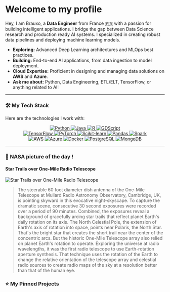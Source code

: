 # Welcome to my profile 

Hey, I am Brauxo, a **Data Engineer** from France 🇫🇷 with a passion for building intelligent applications. I bridge the gap between Data Science research and production ready AI systems. I specialized in creating robust data pipelines and deploying machine learning models.

- **Exploring:** Advanced Deep Learning architectures and MLOps best practices.
- **Building:** End-to-end AI applications, from data ingestion to model deployment.
- **Cloud Expertise:** Proficient in designing and managing data solutions on **AWS** and **Azure**.
- **Ask me about:** Python, Data Engineering, ETL/ELT, TensorFlow, or anything related to AI!

---

### 🛠️ My Tech Stack

Here are the technologies I work with:

<p align="center">
  <!-- Languages -->
  <a href="https://www.python.org" target="_blank"> <img src="https://img.shields.io/badge/Python-3776AB?style=for-the-badge&logo=python&logoColor=white" alt="Python"/> </a>
  <a href="https://www.java.com" target="_blank"> <img src="https://img.shields.io/badge/Java-ED8B00?style=for-the-badge&logo=openjdk&logoColor=white" alt="Java"/> </a>
  <a href="https://www.r-project.org/" target="_blank"> <img src="https://img.shields.io/badge/R-276DC3?style=for-the-badge&logo=r&logoColor=white" alt="R"/> </a>
  <a href="https://godotengine.org/" target="_blank"> <img src="https://img.shields.io/badge/GDScript-478CB0?style=for-the-badge&logo=godot-engine&logoColor=white" alt="GDScript"/> </a>
  <br/>
  <!-- DATA/ML -->
  <a href="https://www.tensorflow.org" target="_blank"> <img src="https://img.shields.io/badge/TensorFlow-FF6F00?style=for-the-badge&logo=tensorflow&logoColor=white" alt="TensorFlow"/> </a>
  <a href="https://pytorch.org/" target="_blank"> <img src="https://img.shields.io/badge/PyTorch-EE4C2C?style=for-the-badge&logo=pytorch&logoColor=white" alt="PyTorch"/> </a>
  <a href="https://scikit-learn.org/" target="_blank"> <img src="https://img.shields.io/badge/scikit--learn-%23F7931E?style=for-the-badge&logo=scikit-learn&logoColor=white" alt="Scikit-learn"/> </a>
  <a href="https://pandas.pydata.org/" target="_blank"> <img src="https://img.shields.io/badge/Pandas-150458?style=for-the-badge&logo=pandas&logoColor=white" alt="Pandas"/> </a>
  <a href="https://spark.apache.org/" target="_blank"> <img src="https://img.shields.io/badge/Apache%20Spark-E25A1C?style=for-the-badge&logo=apache-spark&logoColor=white" alt="Spark"/> </a>
  <br/>
  <!-- Devops -->
  <a href="https://aws.amazon.com" target="_blank"> <img src="https://img.shields.io/badge/AWS-232F3E?style=for-the-badge&logo=amazon-aws&logoColor=white" alt="AWS"/> </a>
  <a href="https://azure.microsoft.com" target="_blank"> <img src="https://img.shields.io/badge/Azure-0078D4?style=for-the-badge&logo=microsoft-azure&logoColor=white" alt="Azure"/> </a>
  <a href="https://www.docker.com/" target="_blank"> <img src="https://img.shields.io/badge/Docker-2496ED?style=for-the-badge&logo=docker&logoColor=white" alt="Docker"/> </a>
  <a href="https://www.postgresql.org" target="_blank"> <img src="https://img.shields.io/badge/PostgreSQL-336791?style=for-the-badge&logo=postgresql&logoColor=white" alt="PostgreSQL"/> </a>
  <a href="https://www.mongodb.com/" target="_blank"> <img src="https://img.shields.io/badge/MongoDB-47A248?style=for-the-badge&logo=mongodb&logoColor=white" alt="MongoDB"/> </a>
</p>

---

### 🔭 NASA picture of the day ! 

<!--NASA_PICTURE_START-->
#### Star Trails over One-Mile Radio Telescope
![Star Trails over One-Mile Radio Telescope](https://apod.nasa.gov/apod/image/2509/StarTrailsOne-MileRadioTelescope2100.jpg)
> The steerable 60 foot diameter dish antenna of the One-Mile Telescope at Mullard Radio Astronomy Observatory, Cambridge, UK, is pointing skyward in this evocative night-skyscape. To capture the dramatic scene, consecutive 30 second exposures were recorded over a period of 90 minutes. Combined, the exposures reveal a background of gracefully arcing star trails that reflect planet Earth's daily rotation on its axis. The North Celestial Pole, the extension of Earth's axis of rotation into space, points near Polaris, the North Star. That's the bright star that creates the short trail near the center of the concentric arcs. But the historic One-Mile Telescope array also relied on planet Earth's rotation to operate. Exploring the universe at radio wavelengths, it was the first radio telescope to use Earth-rotation aperture synthesis. That technique uses the rotation of the Earth to change the relative orientation of the telescope array and celestial radio sources to create radio maps of the sky at a resolution better than that of the human eye.
<!--NASA_PICTURE_END-->

### ⭐ My Pinned Projects

